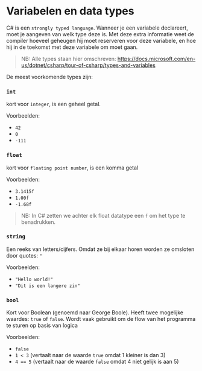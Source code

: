 # Variabelen en data types

C# is een `strongly typed language`.
Wanneer je een variabele declareert, moet je aangeven van welk type deze is.
Met deze extra informatie weet de compiler hoeveel geheugen hij moet reserveren voor deze variabele,
en hoe hij in de toekomst met deze variabele om moet gaan.

> NB: Alle types staan hier omschreven: https://docs.microsoft.com/en-us/dotnet/csharp/tour-of-csharp/types-and-variables

De meest voorkomende types zijn:

### `int`
kort voor `integer`, is een geheel getal.

Voorbeelden: 
* `42` 
* `0` 
* `-111`

### `float`
kort voor `floating point number`, is een komma getal

Voorbeelden: 
* `3.1415f` 
* `1.00f`
* `-1.68f`

> NB: In C# zetten we achter elk float datatype een `f` om het type te benadrukken.

### `string`
Een reeks van letters/cijfers.
Omdat ze bij elkaar horen worden ze omsloten door quotes: `"`

Voorbeelden:

* `"Hello world!"`
* `"Dit is een langere zin"`

### `bool`
Kort voor Boolean (genoemd naar George Boole).
Heeft twee mogelijke waardes: `true` of `false`.
Wordt vaak gebruikt om de flow van het programma te sturen op basis van logica

Voorbeelden:

* `false`
* `1 < 3` (vertaalt naar de waarde `true` omdat 1 kleiner is dan 3)
* `4 == 5` (vertaalt naar de waarde `false` omdat 4 niet gelijk is aan 5)

